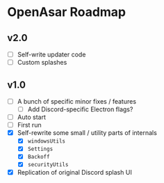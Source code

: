 # OpenAsar Roadmap

## v2.0
- [ ] Self-write updater code
- [ ] Custom splashes

## v1.0
- [ ] A bunch of specific minor fixes / features
  - [ ] Add Discord-specific Electron flags?
- [ ] Auto start
- [ ] First run
- [X] Self-rewrite some small / utility parts of internals
  - [X] `windowsUtils`
  - [X] `Settings`
  - [X] `Backoff`
  - [X] `securityUtils`
- [X] Replication of original Discord splash UI